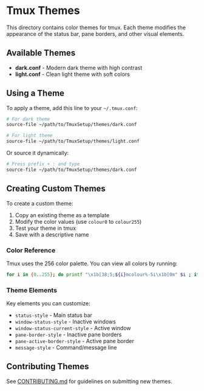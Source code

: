 # Tmux Themes

This directory contains color themes for tmux. Each theme modifies the appearance of the status bar, pane borders, and other visual elements.

## Available Themes

- **dark.conf** - Modern dark theme with high contrast
- **light.conf** - Clean light theme with soft colors

## Using a Theme

To apply a theme, add this line to your `~/.tmux.conf`:

```bash
# For dark theme
source-file ~/path/to/TmuxSetup/themes/dark.conf

# For light theme
source-file ~/path/to/TmuxSetup/themes/light.conf
```

Or source it dynamically:
```bash
# Press prefix + : and type
source-file ~/path/to/TmuxSetup/themes/dark.conf
```

## Creating Custom Themes

To create a custom theme:

1. Copy an existing theme as a template
2. Modify the color values (use `colour0` to `colour255`)
3. Test your theme in tmux
4. Save with a descriptive name

### Color Reference

Tmux uses the 256 color palette. You can view all colors by running:
```bash
for i in {0..255}; do printf "\x1b[38;5;${i}mcolour%-5i\x1b[0m" $i ; if ! (( ($i + 1 ) % 8 )); then echo ; fi ; done
```

### Theme Elements

Key elements you can customize:
- `status-style` - Main status bar
- `window-status-style` - Inactive windows
- `window-status-current-style` - Active window
- `pane-border-style` - Inactive pane borders
- `pane-active-border-style` - Active pane border
- `message-style` - Command/message line

## Contributing Themes

See [CONTRIBUTING.md](../CONTRIBUTING.md) for guidelines on submitting new themes.